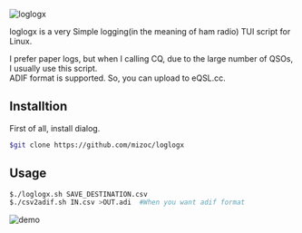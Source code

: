 ![loglogx](https://latex.codecogs.com/png.image?\inline&space;\huge&space;\dpi{200}\log{\log{x}})  

loglogx is a very Simple logging(in the meaning of ham radio) TUI script for Linux.  

I prefer paper logs, but when I calling CQ, due to the large number of QSOs, I usually use this script.  
ADIF format is supported. So, you can upload to eQSL.cc.  

## Installtion
First of all, install dialog.  
```bash
$git clone https://github.com/mizoc/loglogx
```

## Usage
```bash
$./loglogx.sh SAVE_DESTINATION.csv
$./csv2adif.sh IN.csv >OUT.adi  #When you want adif format
```
![demo](https://user-images.githubusercontent.com/47818505/160543535-7285091a-c507-49e5-a9be-7e673d290f9e.gif)
